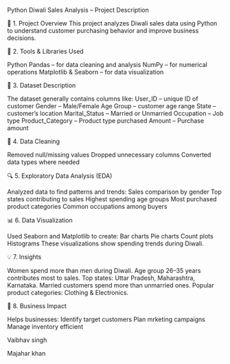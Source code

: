 Python Diwali Sales Analysis – Project Description

📌 1. Project Overview
This project analyzes Diwali sales data using Python to understand customer purchasing behavior and improve business decisions.

🧰 2. Tools & Libraries Used

Python
Pandas – for data cleaning and analysis
NumPy – for numerical operations
Matplotlib & Seaborn – for data visualization

📂 3. Dataset Description

The dataset generally contains columns like:
User_ID – unique ID of customer
Gender – Male/Female
Age Group – customer age range
State – customer’s location
Marital_Status – Married or Unmarried
Occupation – Job type
Product_Category – Product type purchased
Amount – Purchase amount

🧹 4. Data Cleaning

Removed null/missing values
Dropped unnecessary columns
Converted data types where needed

🔍 5. Exploratory Data Analysis (EDA)

Analyzed data to find patterns and trends:
Sales comparison by gender
Top states contributing to sales
Highest spending age groups
Most purchased product categories
Common occupations among buyers

📊 6. Data Visualization

Used Seaborn and Matplotlib to create:
Bar charts
Pie charts
Count plots
Histograms
These visualizations show spending trends during Diwali.

💡 7. Insights

Women spend more than men during Diwali.
Age group 26–35 years contributes most to sales.
Top states: Uttar Pradesh, Maharashtra, Karnataka.
Married customers spend more than unmarried ones.
Popular product categories: Clothing & Electronics.

🎯 8. Business Impact

Helps businesses:
Identify target customers
Plan mrketing campaigns
Manage inventory efficient


Vaibhav singh

Majahar khan
